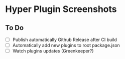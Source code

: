 # Hyper Plugin Screenshots

## To Do

* [ ] Publish automatically Github Release after CI build
* [ ] Automatically add new plugins to root package.json
* [ ] Watch plugins updates (Greenkeeper?)
